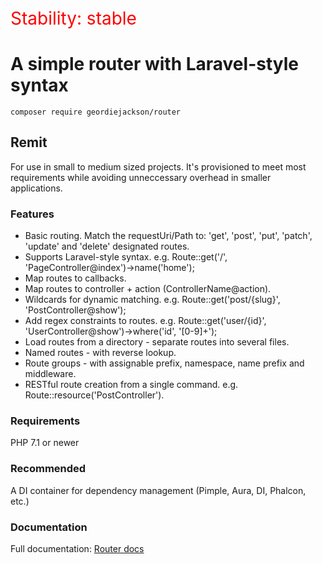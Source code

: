 <p style="font-size: 2em; color: #f00;">Stability: stable</p>

<h1>A simple router with Laravel-style syntax</h1>

`composer require geordiejackson/router`

<h2>Remit</h2>

<p>For use in small to medium sized projects. It's provisioned to meet most requirements while avoiding unneccessary overhead in smaller applications.</p>

<h3>Features</h3>
<ul>
<li>Basic routing. Match the requestUri/Path to: 'get', 'post', 'put', 'patch', 'update' and 'delete' designated routes.</li>
<li>Supports Laravel-style syntax. e.g. Route::get('/', 'PageController@index')->name('home');</li>
<li>Map routes to callbacks.</li>
<li>Map routes to controller + action (ControllerName@action).</li>
<li>Wildcards for dynamic matching. e.g. Route::get('post/{slug}', 'PostController@show');</li>
<li>Add regex constraints to routes. e.g. Route::get('user/{id}', 'UserController@show')->where('id', '[0-9]+');</li>
<li>Load routes from a directory - separate routes into several files.
<li>Named routes - with reverse lookup.</li>
<li>Route groups - with assignable prefix, namespace, name prefix and middleware.</li>
<li>RESTful route creation from a single command. e.g. Route::resource('PostController').</li>
</ul>

<h3>Requirements</h3>

PHP 7.1 or newer

<h3>Recommended</h3>

A DI container for dependency management (Pimple, Aura, DI, Phalcon, etc.) 

<h3>Documentation</h3>
<p>Full documentation: <a href="http://johnjackson.me.uk/router" target="_blank">Router docs</a></p>